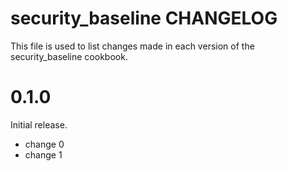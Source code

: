 # security_baseline CHANGELOG

This file is used to list changes made in each version of the security_baseline cookbook.

# 0.1.0

Initial release.

- change 0
- change 1

